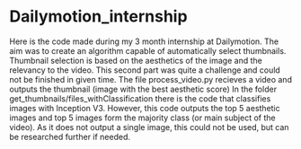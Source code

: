 # Dailymotion_internship
Here is the code made during my 3 month internship at Dailymotion.
The aim was to create an algorithm capable of automatically select thumbnails.
Thumbnail selection is based on the aesthetics of the image and the relevancy to the video.
This second part was quite a challenge and could not be finished in given time. 
The file process_video.py recieves a video and outputs the thumbnail (image with the best aesthetic score)
In the folder get_thumbnails/files_withClassification there is the code that classifies images with Inception V3.
However, this code outputs the top 5 aesthetic images and top 5 images form the majority class (or main subject of the video). As it does not output a single image, this could not be used, but can be researched further if needed.
